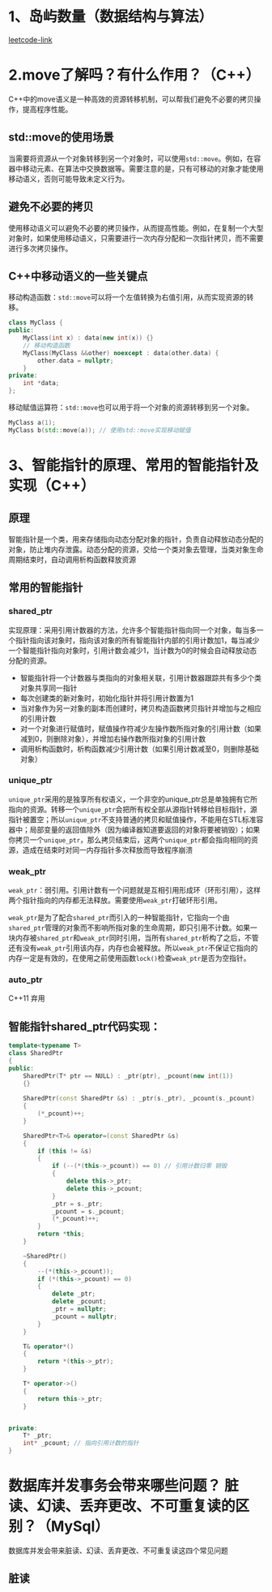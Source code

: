 # 1、岛屿数量（数据结构与算法）
[leetcode-link](https://top.interviewguide.cn/issue/640)

# 2.move了解吗？有什么作用？（C++）
C++中的move语义是一种高效的资源转移机制，可以帮我们避免不必要的拷贝操作，提高程序性能。
## std::move的使用场景
当需要将资源从一个对象转移到另一个对象时，可以使用`std::move`。例如，在容器中移动元素、在算法中交换数据等。需要注意的是，只有可移动的对象才能使用移动语义，否则可能导致未定义行为。
## 避免不必要的拷贝
使用移动语义可以避免不必要的拷贝操作，从而提高性能。例如，在复制一个大型对象时，如果使用移动语义，只需要进行一次内存分配和一次指针拷贝，而不需要进行多次拷贝操作。

## C++中移动语义的一些关键点
移动构造函数：`std::move`可以将一个左值转换为右值引用，从而实现资源的转移。
```cpp
class MyClass {
public:
    MyClass(int x) : data(new int(x)) {}
    // 移动构造函数
    MyClass(MyClass &&other) noexcept : data(other.data) {
        other.data = nullptr;
    }
private:
    int *data;
};
```
移动赋值运算符：`std::move`也可以用于将一个对象的资源转移到另一个对象。
```cpp
MyClass a(1);
MyClass b(std::move(a)); // 使用std::move实现移动赋值
```

# 3、智能指针的原理、常用的智能指针及实现（C++）
## 原理
智能指针是一个类，用来存储指向动态分配对象的指针，负责自动释放动态分配的对象，防止堆内存泄露。动态分配的资源，交给一个类对象去管理，当类对象生命周期结束时，自动调用析构函数释放资源
## 常用的智能指针
### shared_ptr
实现原理：采用引用计数器的方法，允许多个智能指针指向同一个对象，每当多一个指针指向该对象时，指向该对象的所有智能指针内部的引用计数加1，每当减少一个智能指针指向对象时，引用计数会减少1，当计数为0的时候会自动释放动态分配的资源。
- 智能指针将一个计数器与类指向的对象相关联，引用计数器跟踪共有多少个类对象共享同一指针
- 每次创建类的新对象时，初始化指针并将引用计数置为1
- 当对象作为另一对象的副本而创建时，拷贝构造函数拷贝指针并增加与之相应的引用计数
- 对一个对象进行赋值时，赋值操作符减少左操作数所指对象的引用计数（如果减到0，则删除对象），并增加右操作数所指对象的引用计数
- 调用析构函数时，析构函数减少引用计数（如果引用计数减至0，则删除基础对象）
### unique_ptr
`unique_ptr`采用的是独享所有权语义，一个非空的unique_ptr总是单独拥有它所指向的资源。转移一个`unique_ptr`会把所有权全部从源指针转移给目标指针，源指针被置空；所以`unique_ptr`不支持普通的拷贝和赋值操作，不能用在STL标准容器中；局部变量的返回值除外（因为编译器知道要返回的对象将要被销毁）；如果你拷贝一个`unique_ptr`，那么拷贝结束后，这两个`unique_ptr`都会指向相同的资源，造成在结束时对同一内存指针多次释放而导致程序崩溃
### weak_ptr
`weak_ptr`：弱引用。引用计数有一个问题就是互相引用形成环（环形引用），这样两个指针指向的内存都无法释放。需要使用`weak_ptr`打破环形引用。

`weak_ptr`是为了配合`shared_ptr`而引入的一种智能指针，它指向一个由`shared_ptr`管理的对象而不影响所指对象的生命周期，即只引用不计数。如果一块内存被`shared_ptr`和`weak_ptr`同时引用，当所有`shared_ptr`析构了之后，不管还有没有`weak_ptr`引用该内存，内存也会被释放。所以`weak_ptr`不保证它指向的内存一定是有效的，在使用之前使用函数`lock()`检查`weak_ptr`是否为空指针。
### auto_ptr
C++11 弃用
## 智能指针shared_ptr代码实现：
```cpp
template<typename T>
class SharedPtr
{
public:
    SharedPtr(T* ptr == NULL) : _ptr(ptr), _pcount(new int(1))
    {}
    
    SharedPtr(const SharedPtr &s) : _ptr(s._ptr), _pcount(s._pcount)
    {
        (*_pcount)++;
    }

    SharedPtr<T>& operator=(const SharedPtr &s)
    {
        if (this != &s)
        {
            if (--(*(this->_pcount)) == 0) // 引用计数归零 销毁
            {
                delete this->_ptr;
                delete this->_pcount;
            }
            _ptr = s._ptr;
            _pcount = s._pcount;
            (*_pcount)++;
        }
        return *this;
    }

    ~SharedPtr()
    {
        --(*(this->_pcount));
        if (*(this->_pcount) == 0)
        {
            delete _ptr;
            delete _pcount;
            _ptr = nullptr;
            _pcount = nullptr;
        }
    }

    T& operator*()
    {
        return *(this->_ptr);
    }

    T* operator->()
    {
        return this->_ptr;
    }


private:
    T* _ptr;
    int* _pcount; // 指向引用计数的指针
}
```

# 数据库并发事务会带来哪些问题？ 脏读、幻读、丢弃更改、不可重复读的区别？（MySql）
数据库并发会带来脏读、幻读、丢弃更改、不可重复读这四个常见问题
## 脏读
